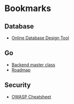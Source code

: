 # Bookmarks

## Database
- [Online Database Design Tool](https://dbdiagram.io/)

## Go
- [Backend master class](https://dev.to/techschoolguru/series/7172)
- [Roadmap](https://roadmap.sh/golang)

## Security
- [OWASP Cheatsheet](https://cheatsheetseries.owasp.org/index.html)
